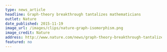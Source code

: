 ```yaml
---
type: news_article
headline: Graph-theory breakthrough tantalizes mathematicians
outlet: Nature
date_published: 2015-11-19
image_url: /images/clips/nature-graph-isomorphism.png
image_credit: Nature
address: http://www.nature.com/news/graph-theory-breakthrough-tantalizes-mathematicians-1.18801
featured: no
---
```

